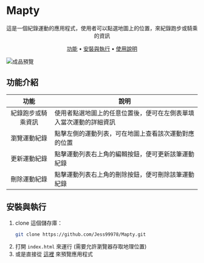 # Mapty

 <p align="center">
  這是一個紀錄運動的應用程式，使用者可以點選地圖上的位置，來紀錄跑步或騎乘的資訊
    <br />
    </p>
<p align="center">
  <a href="#功能介紹">功能</a> •
  <a href="#安裝與執行">安裝與執行</a> •
  <a href="#使用說明">使用說明</a>
</p>
<p align="center">

![成品預覽](image/preview.gif "Desktop Preview")

</p>

## 功能介紹

|        功能        | 說明                                                               |
| :----------------: | ------------------------------------------------------------------ |
| 紀錄跑步或騎乘資訊 | 使用者點選地圖上的任意位置後，便可在左側表單填入當次運動的詳細資訊 |
|    瀏覽運動紀錄    | 點擊左側的運動列表，可在地圖上查看該次運動對應的位置               |
|    更新運動紀錄    | 點擊運動列表右上角的編輯按鈕，便可更新該筆運動紀錄                 |
|    刪除運動紀錄    | 點擊運動列表右上角的刪除按鈕，便可刪除該筆運動紀錄                 |

## 安裝與執行

1. clone 這個儲存庫：
   ```bash
   git clone https://github.com/Jess99978/Mapty.git
   ```
2. 打開 `index.html` 來運行 (需要允許瀏覽器存取地理位置)
3. 或是直接從 [這裡](https://jess99978.github.io/Mapty/) 來預覽應用程式
